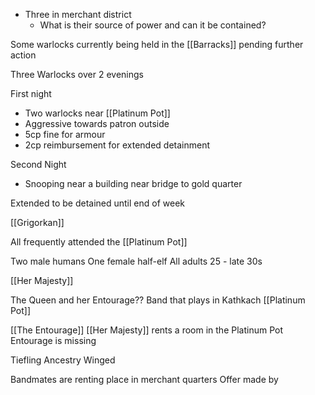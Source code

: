 - Three in merchant district
	- What is their source of power and can it be contained?

Some warlocks currently being held in the [[Barracks]] pending further action

Three Warlocks over 2 evenings

First night
- Two warlocks near [[Platinum Pot]]
- Aggressive towards patron outside
- 5cp fine for armour
- 2cp reimbursement for extended detainment

Second Night
- Snooping near a building near bridge to gold quarter


Extended to be detained until end of week

[[Grigorkan]] 

All frequently attended the [[Platinum Pot]]

Two male humans
One female half-elf
All adults 25 - late 30s

[[Her Majesty]]

The Queen and her Entourage??
	Band that plays in Kathkach
	[[Platinum Pot]]

[[The Entourage]] 
	[[Her Majesty]] rents a room in the Platinum Pot
	Entourage is missing

Tiefling Ancestry
Winged

Bandmates are renting place in merchant quarters
Offer made by 